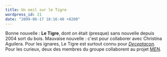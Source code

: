 ```yaml
---
title: Un oeil sur le Tigre
wordpress_id: 21
date: "2009-06-17 18:16:40 +0200"
---
```


Bonne nouvelle : **Le Tigre**, dont on était (presque) sans nouvelle depuis 2004
sort du bois. Mauvaise nouvelle : c'est pour collaborer avec Christina Aguilera.
Pour les ignares, Le Tigre est surtout connu pour [_Deceptacon_][1]. Pour les
curieux, deux des membres du groupe collaborent au projet [MEN][2].

[1]: https://song.link/fr/i/1450117596
[2]: https://myspace.com/men
